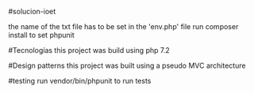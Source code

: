 #solucion-ioet

the name of the txt file has to be set in the 'env.php' file
run composer install to set phpunit

#Tecnologías
this project was build using php 7.2

#Design patterns
this project was built using a pseudo MVC architecture

#testing
run vendor/bin/phpunit to run tests